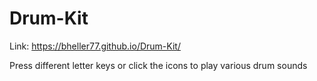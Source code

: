 # Drum-Kit

Link: https://bheller77.github.io/Drum-Kit/

Press different letter keys or click the icons to play various drum sounds
